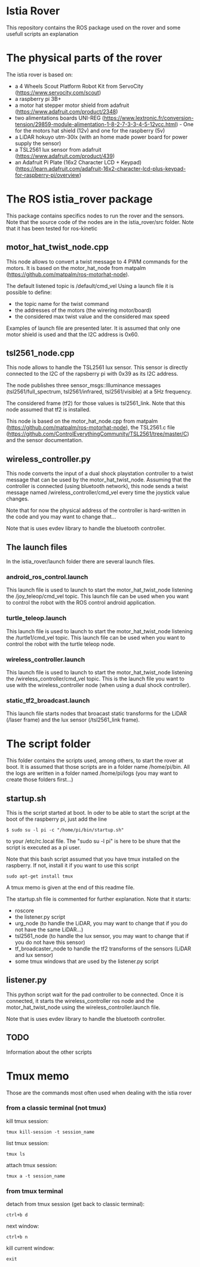 # Istia Rover
This repository contains the ROS package used on the rover and some usefull scripts an explanation

# The physical parts of the rover
The istia rover is based on:
 - a 4 Wheels Scout Platform Robot Kit from ServoCity (https://www.servocity.com/scout)
 - a raspberry pi 3B+
 - a motor hat stepper motor shield from adafruit (https://www.adafruit.com/product/2348)
 - two alimentations boards UNI-REG (https://www.lextronic.fr/conversion-tension/29859-module-alimentation-1-8-2-7-3-3-4-5-12vcc.html) - One for the motors hat shield (12v) and one for the raspberry (5v)
 - a LiDAR hokuyo utm-30lx (with an home made power board for power supply the sensor)
 - a TSL2561 lux sensor from adafruit (https://www.adafruit.com/product/439)
 - an Adafruit Pi Plate (16x2 Character LCD + Keypad) (https://learn.adafruit.com/adafruit-16x2-character-lcd-plus-keypad-for-raspberry-pi/overview)

# The ROS istia_rover package
This package contains specifics nodes to run the rover and the sensors. Note that the source code of the nodes are in the istia_rover/src folder. Note that it has been tested for ros-kinetic

## motor_hat_twist_node.cpp
This node allows to convert a twist message to 4 PWM commands for the motors. It is based on the motor_hat_node from matpalm (https://github.com/matpalm/ros-motorhat-node).

The default listened topic is /default/cmd_vel
Using a launch file it is possible to define:
 - the topic name for the twist command
 - the addresses of the motors (the wirering motor/board)
 - the considered max twist value and the considered max speed

Examples of launch file are presented later. It is assumed that only one motor shield is used and that the I2C address is 0x60.

## tsl2561_node.cpp
This node allows to handle the TSL2561 lux sensor. This sensor is directly connected to the I2C of the rapsberry pi with 0x39 as its I2C address.

The node publishes three sensor_msgs::Illuminance messages (tsl2561/full_spectrum, tsl2561/infrared, tsl2561/visible) at a 5Hz frequency.

The considered frame (tf2) for those values is tsl2561_link. Note that this node assumed that tf2 is installed.

This node is based on the motor_hat_node.cpp from matpalm (https://github.com/matpalm/ros-motorhat-node), the TSL2561.c file (https://github.com/ControlEverythingCommunity/TSL2561/tree/master/C) and the sensor documentation.

## wireless_controller.py
This node converts the input of a dual shock playstation controller to a twist message that can be used by the motor_hat_twist_node. Assuming that the controller is connected (using bluetooth network), this node sends a twist message named /wireless_controller/cmd_vel every time the joystick value changes.

Note that for now the physical address of the controller is hard-written in the code and you may want to change that...

Note that is uses evdev library to handle the bluetooth controller.

## The launch files 
In the istia_rover/launch folder there are several launch files.

### android_ros_control.launch
This launch file is used to launch to start the motor_hat_twist_node listening the /joy_teleop/cmd_vel topic. This launch file can be used when you want to control the robot with the ROS control android application.

### turtle_teleop.launch
This launch file is used to launch to start the motor_hat_twist_node listening the /turtle1/cmd_vel topic. This launch file can be used when you want to control the robot with the turtle teleop node.

### wireless_controller.launch
This launch file is used to launch to start the motor_hat_twist_node listening the /wireless_controller/cmd_vel topic. This is the launch file you want to use with the wireless_controller node (when using a dual shock controller).

### static_tf2_broadcast.launch
This launch file starts nodes that broacast static transforms for the LiDAR (/laser frame) and the lux sensor (/tsl2561_link frame).

# The script folder
This folder contains the scripts used, among others, to start the rover at boot. It is assumed that those scripts are in a folder name /home/pi/bin. All the logs are written in a folder named /home/pi/logs (you may want to create those folders first...)

## startup.sh
This is the script started at boot. In oder to be able to start the script at the boot of the raspberry pi, just add the line
```shell
$ sudo su -l pi -c "/home/pi/bin/startup.sh"
```
to your /etc/rc.local file. The "sudo su -l pi" is here to be shure that the script is executed as a pi user.

Note that this bash script assumed that you have tmux installed on the raspberry. If not, install it if you want to use this script
```shell
sudo apt-get install tmux
```
A tmux memo is given at the end of this readme file.

The startup.sh file is commented for further explanation. Note that it starts:
 - roscore
 - the listener.py script
 - urg_node (to handle the LiDAR, you may want to change that if you do not have the same LiDAR...)
 - tsl2561_node (to handle the lux sensor, you may want to change that if you do not have this sensor)
 - tf_broadcaster_node to handle the tf2 transforms of the sensors (LiDAR and lux sensor)
 - some tmux windows that are used by the listener.py script

## listener.py
This python script wait for the pad controller to be connected. Once it is connected, it starts the wireless_controller ros node and the motor_hat_twist_node using the wireless_controller.launch file.

Note that is uses evdev library to handle the bluetooth controller.

## TODO
Information about the other scripts

# Tmux memo
Those are the commands most often used when dealing with the istia rover

### from a classic terminal (not tmux)
kill tmux session:
```shell
tmux kill-session -t session_name
```
list tmux session:
```shell
tmux ls
```
attach tmux session:
```shell
tmux a -t session_name
```

### from tmux terminal
detach from tmux session (get back to classic terminal):
```shell
ctrl+b d
```
next window:
```shell
ctrl+b n
```
kill current window:
```shell
exit
```

